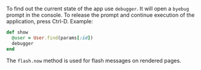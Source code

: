 To find out the current state of the app use `debugger`. It will open a `byebug` prompt in the console. To release the prompt and continue execution of the application, press Ctrl-D. Example:
```ruby
def show
  @user = User.find(params[:id])
  debugger
end
```

The `flash.now` method is used for flash messages on rendered pages.
